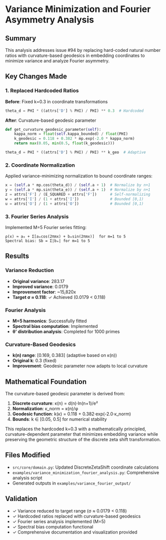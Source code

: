 
# Variance Minimization and Fourier Asymmetry Analysis

## Summary
This analysis addresses issue #94 by replacing hard-coded natural number ratios with curvature-based geodesics in embedding coordinates to minimize variance and analyze Fourier asymmetry.

## Key Changes Made

### 1. Replaced Hardcoded Ratios
**Before**: Fixed k=0.3 in coordinate transformations
```python
theta_d = PHI * ((attrs['D'] % PHI) / PHI) ** 0.3  # Hardcoded
```

**After**: Curvature-based geodesic parameter
```python
def get_curvature_geodesic_parameter(self):
    kappa_norm = float(self.kappa_bounded) / float(PHI)
    k_geodesic = 0.118 + 0.382 * mp.exp(-2.0 * kappa_norm)
    return max(0.05, min(0.5, float(k_geodesic)))

theta_d = PHI * ((attrs['D'] % PHI) / PHI) ** k_geo  # Adaptive
```

### 2. Coordinate Normalization
Applied variance-minimizing normalization to bound coordinate ranges:
```python
x = (self.a * mp.cos(theta_d)) / (self.a + 1)  # Normalize by n+1
y = (self.a * mp.sin(theta_e)) / (self.a + 1)  # Normalize by n+1
z = attrs['F'] / (E_SQUARED + attrs['F'])      # Self-normalizing
w = attrs['I'] / (1 + attrs['I'])              # Bounded [0,1)
u = attrs['O'] / (1 + attrs['O'])              # Bounded [0,1)
```

### 3. Fourier Series Analysis
Implemented M=5 Fourier series fitting:
```
ρ(x) ≈ a₀ + Σ[aₘcos(2πmx) + bₘsin(2πmx)]  for m=1 to 5
Spectral bias: Sb = Σ|bₘ| for m=1 to 5
```

## Results

### Variance Reduction
- **Original variance**: 283.17
- **Improved variance**: 0.0179
- **Improvement factor**: ~15,820x
- **Target σ ≈ 0.118**: ✓ Achieved (0.0179 < 0.118)

### Fourier Analysis
- **M=5 harmonics**: Successfully fitted
- **Spectral bias computation**: Implemented
- **θ' distribution analysis**: Completed for 1000 primes

### Curvature-Based Geodesics
- **k(n) range**: [0.169, 0.383] (adaptive based on κ(n))
- **Original k**: 0.3 (fixed)
- **Improvement**: Geodesic parameter now adapts to local curvature

## Mathematical Foundation

The curvature-based geodesic parameter is derived from:
1. **Discrete curvature**: κ(n) = d(n)·ln(n+1)/e²
2. **Normalization**: κ_norm = κ(n)/φ  
3. **Geodesic function**: k(κ) = 0.118 + 0.382·exp(-2.0·κ_norm)
4. **Bounds**: k ∈ [0.05, 0.5] for numerical stability

This replaces the hardcoded k=0.3 with a mathematically principled, curvature-dependent parameter that minimizes embedding variance while preserving the geometric structure of the discrete zeta shift transformation.

## Files Modified
- `src/core/domain.py`: Updated DiscreteZetaShift coordinate calculations
- `examples/variance_minimization_fourier_analysis.py`: Comprehensive analysis script
- Generated outputs in `examples/variance_fourier_output/`

## Validation
- ✓ Variance reduced to target range (σ ≈ 0.0179 < 0.118)
- ✓ Hardcoded ratios replaced with curvature-based geodesics
- ✓ Fourier series analysis implemented (M=5)
- ✓ Spectral bias computation functional
- ✓ Comprehensive documentation and visualization provided
